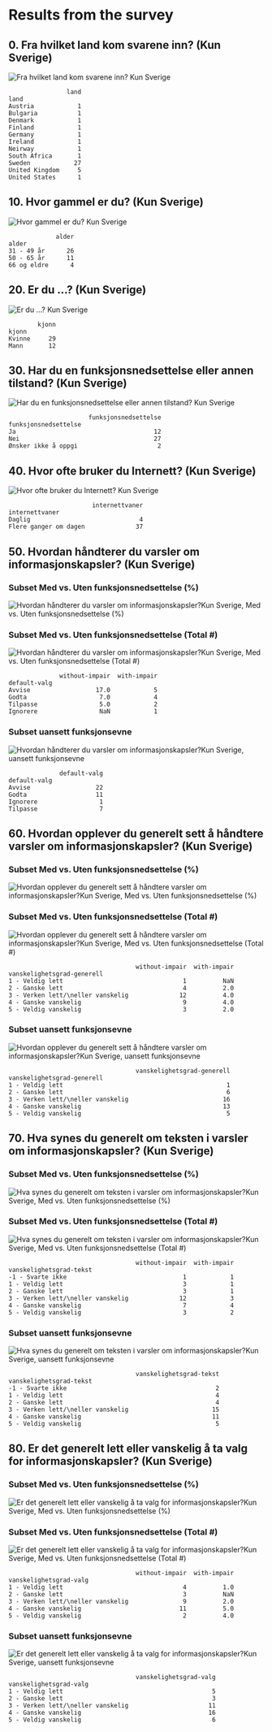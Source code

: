 # Results from the survey

## 0. Fra hvilket land kom svarene inn? (Kun Sverige)

![Fra hvilket land kom svarene inn? Kun Sverige](results/no/00-land-sweden-only.png)

```
                land
land                
Austria            1
Bulgaria           1
Denmark            1
Finland            1
Germany            1
Ireland            1
Neirway            1
South Africa       1
Sweden            27
United Kingdom     5
United States      1
```

## 10. Hvor gammel er du? (Kun Sverige)

![Hvor gammel er du? Kun Sverige](results/no/sverige/10-alder-sweden-only.png)

```
             alder
alder             
31 - 49 år      26
50 - 65 år      11
66 og eldre      4
```

## 20. Er du ...? (Kun Sverige)

![Er du ...? Kun Sverige](results/no/sverige/20-kjonn-sweden-only.png)

```
        kjonn
kjonn        
Kvinne     29
Mann       12
```

## 30. Har du en funksjonsnedsettelse eller annen tilstand? (Kun Sverige)

![Har du en funksjonsnedsettelse eller annen tilstand? Kun Sverige](results/no/sverige/30-funksjonsnedsettelse-sweden-only.png)

```
                      funksjonsnedsettelse
funksjonsnedsettelse                      
Ja                                      12
Nei                                     27
Ønsker ikke å oppgi                      2
```

## 40. Hvor ofte bruker du Internett? (Kun Sverige)

![Hvor ofte bruker du Internett? Kun Sverige](results/no/sverige/40-internettvaner-sweden-only.png)

```
                       internettvaner
internettvaner                       
Daglig                              4
Flere ganger om dagen              37
```

## 50. Hvordan håndterer du varsler om informasjonskapsler? (Kun Sverige)

### Subset Med vs. Uten funksjonsnedsettelse (%)

![Hvordan håndterer du varsler om informasjonskapsler?Kun Sverige, Med vs. Uten funksjonsnedsettelse (%)](results/no/sverige/50-01-default-valg-sweden-only-with-v-withou-impair-pct.png)

### Subset Med vs. Uten funksjonsnedsettelse (Total #)

![Hvordan håndterer du varsler om informasjonskapsler?Kun Sverige, Med vs. Uten funksjonsnedsettelse (Total #)](results/no/sverige/total/50-02-default-valg-sweden-only-with-v-without-impair-num.png)

```
              without-impair  with-impair
default-valg                             
Avvise                  17.0            5
Godta                    7.0            4
Tilpasse                 5.0            2
Ignorere                 NaN            1
```

### Subset uansett funksjonsevne

![Hvordan håndterer du varsler om informasjonskapsler?Kun Sverige, uansett funksjonsevne](results/no/sverige/50-03-default-valg-sweden-only-all-abilities.png)

```
              default-valg
default-valg              
Avvise                  22
Godta                   11
Ignorere                 1
Tilpasse                 7
```


## 60. Hvordan opplever du generelt sett å håndtere varsler om informasjonskapsler? (Kun Sverige)

### Subset Med vs. Uten funksjonsnedsettelse (%)

![Hvordan opplever du generelt sett å håndtere varsler om informasjonskapsler?Kun Sverige, Med vs. Uten funksjonsnedsettelse (%)](results/no/sverige/60-01-vanskelighetsgrad-generell-sweden-only-with-v-withou-impair-pct.png)

### Subset Med vs. Uten funksjonsnedsettelse (Total #)

![Hvordan opplever du generelt sett å håndtere varsler om informasjonskapsler?Kun Sverige, Med vs. Uten funksjonsnedsettelse (Total #)](results/no/sverige/total/60-02-vanskelighetsgrad-generell-sweden-only-with-v-without-impair-num.png)

```
                                   without-impair  with-impair
vanskelighetsgrad-generell                                    
1 - Veldig lett                                 1          NaN
2 - Ganske lett                                 4          2.0
3 - Verken lett/\neller vanskelig              12          4.0
4 - Ganske vanskelig                            9          4.0
5 - Veldig vanskelig                            3          2.0
```

### Subset uansett funksjonsevne

![Hvordan opplever du generelt sett å håndtere varsler om informasjonskapsler?Kun Sverige, uansett funksjonsevne](results/no/sverige/60-03-vanskelighetsgrad-generell-sweden-only-all-abilities.png)

```
                                   vanskelighetsgrad-generell
vanskelighetsgrad-generell                                   
1 - Veldig lett                                             1
2 - Ganske lett                                             6
3 - Verken lett/\neller vanskelig                          16
4 - Ganske vanskelig                                       13
5 - Veldig vanskelig                                        5
```


## 70. Hva synes du generelt om teksten i varsler om informasjonskapsler? (Kun Sverige)

### Subset Med vs. Uten funksjonsnedsettelse (%)

![Hva synes du generelt om teksten i varsler om informasjonskapsler?Kun Sverige, Med vs. Uten funksjonsnedsettelse (%)](results/no/sverige/70-01-vanskelighetsgrad-tekst-sweden-only-with-v-withou-impair-pct.png)

### Subset Med vs. Uten funksjonsnedsettelse (Total #)

![Hva synes du generelt om teksten i varsler om informasjonskapsler?Kun Sverige, Med vs. Uten funksjonsnedsettelse (Total #)](results/no/sverige/total/70-02-vanskelighetsgrad-tekst-sweden-only-with-v-without-impair-num.png)

```
                                   without-impair  with-impair
vanskelighetsgrad-tekst                                       
-1 - Svarte ikke                                1            1
1 - Veldig lett                                 3            1
2 - Ganske lett                                 3            1
3 - Verken lett/\neller vanskelig              12            3
4 - Ganske vanskelig                            7            4
5 - Veldig vanskelig                            3            2
```

### Subset uansett funksjonsevne

![Hva synes du generelt om teksten i varsler om informasjonskapsler?Kun Sverige, uansett funksjonsevne](results/no/sverige/70-03-vanskelighetsgrad-tekst-sweden-only-all-abilities.png)

```
                                   vanskelighetsgrad-tekst
vanskelighetsgrad-tekst                                   
-1 - Svarte ikke                                         2
1 - Veldig lett                                          4
2 - Ganske lett                                          4
3 - Verken lett/\neller vanskelig                       15
4 - Ganske vanskelig                                    11
5 - Veldig vanskelig                                     5
```


## 80. Er det generelt lett eller vanskelig å ta valg for informasjonskapsler? (Kun Sverige)

### Subset Med vs. Uten funksjonsnedsettelse (%)

![Er det generelt lett eller vanskelig å ta valg for informasjonskapsler?Kun Sverige, Med vs. Uten funksjonsnedsettelse (%)](results/no/sverige/80-01-vanskelighetsgrad-valg-sweden-only-with-v-withou-impair-pct.png)

### Subset Med vs. Uten funksjonsnedsettelse (Total #)

![Er det generelt lett eller vanskelig å ta valg for informasjonskapsler?Kun Sverige, Med vs. Uten funksjonsnedsettelse (Total #)](results/no/sverige/total/80-02-vanskelighetsgrad-valg-sweden-only-with-v-without-impair-num.png)

```
                                   without-impair  with-impair
vanskelighetsgrad-valg                                        
1 - Veldig lett                                 4          1.0
2 - Ganske lett                                 3          NaN
3 - Verken lett/\neller vanskelig               9          2.0
4 - Ganske vanskelig                           11          5.0
5 - Veldig vanskelig                            2          4.0
```

### Subset uansett funksjonsevne

![Er det generelt lett eller vanskelig å ta valg for informasjonskapsler?Kun Sverige, uansett funksjonsevne](results/no/sverige/80-03-vanskelighetsgrad-valg-sweden-only-all-abilities.png)

```
                                   vanskelighetsgrad-valg
vanskelighetsgrad-valg                                   
1 - Veldig lett                                         5
2 - Ganske lett                                         3
3 - Verken lett/\neller vanskelig                      11
4 - Ganske vanskelig                                   16
5 - Veldig vanskelig                                    6
```
